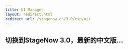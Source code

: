 ```yaml
---
title: UI Manager
layout: redirect.html
redirect_url: /stagenow-cn/3-0/csp/ui/
---
```


## 切换到StageNow 3.0，最新的中文版...
